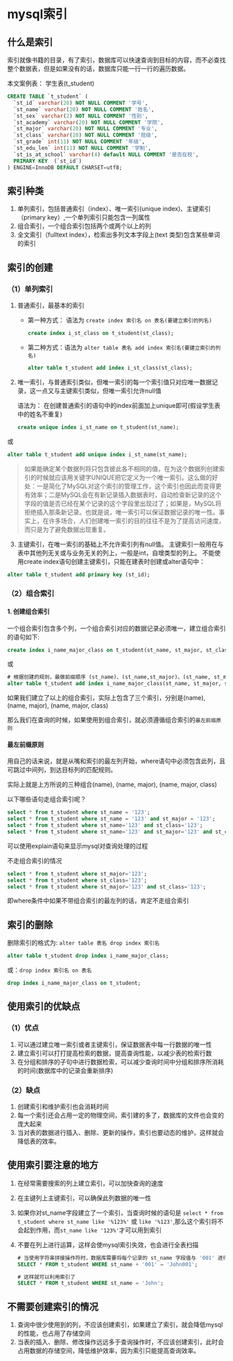 # mysql索引

## 什么是索引

索引就像书籍的目录，有了索引，数据库可以快速查询到目标的内容，而不必查找整个数据表，但是如果没有的话，数据库只能一行一行的遍历数据。

本文案例表： 学生表(t_student)

```sql
CREATE TABLE `t_student` (
  `st_id` varchar(20) NOT NULL COMMENT '学号',
  `st_name` varchar(20) NOT NULL COMMENT '姓名',
  `st_sex` varchar(2) NOT NULL COMMENT '性别',
  `st_academy` varchar(20) NOT NULL COMMENT '学院',
  `st_major` varchar(20) NOT NULL COMMENT '专业',
  `st_class` varchar(20) NOT NULL COMMENT '班级',
  `st_grade` int(11) NOT NULL COMMENT '年级',
  `st_edu_len` int(11) NOT NULL COMMENT '学制',
  `st_is_at_school` varchar(4) default NULL COMMENT '是否在校',
  PRIMARY KEY  (`st_id`)
) ENGINE=InnoDB DEFAULT CHARSET=utf8;
```

## 索引种类

1. 单列索引，包括普通索引（index）、唯一索引(unique index)、主键索引（primary key）,一个单列索引只能包含一列属性
2. 组合索引，一个组合索引包括两个或两个以上的列
3. 全文索引（fulltext index），检索出多列文本字段上(text 类型)包含某些单词的索引

## 索引的创建

### （1）单列索引

1. 普通索引，最基本的索引
   - 第一种方式： 语法为 `create index 索引名 on 表名(要建立索引的列名)`

      ```sql
      create index i_st_class on t_student(st_class);
      ```

   - 第二种方式：语法为 `alter table 表名 add index 索引名(要建立索引的列名)`
      
      ```sql
      alter table t_student add index i_st_class(st_class);
      ```
      
2. 唯一索引，与普通索引类似，但唯一索引的每一个索引值只对应唯一数据记录，这一点又与主键索引类似，但唯一索引允许null值
   
   语法为： 在创建普通索引的语句中的index前面加上unique即可(假设学生表中的姓名不重复)
   
   ```sql
   create unique index i_st_name on t_student(st_name);
   ```

  或

  ```sql
  alter table t_student add unique index i_st_name(st_name);
  ```

  > 如果能确定某个数据列将只包含彼此各不相同的值，在为这个数据列创建索引的时候就应该用关键字UNIQUE把它定义为一个唯一索引。这么做的好处：一是简化了MySQL对这个索引的管理工作，这个索引也因此而变得更有效率；二是MySQL会在有新记录插入数据表时，自动检查新记录的这个字段的值是否已经在某个记录的这个字段里出现过了；如果是，MySQL将拒绝插入那条新记录。也就是说，唯一索引可以保证数据记录的唯一性。事实上，在许多场合，人们创建唯一索引的目的往往不是为了提高访问速度，而只是为了避免数据出现重复。

3. 主键索引，在唯一索引的基础上不允许索引列有null值。 主键索引一般用在与表中其他列无关或与业务无关的列上，一般是int，自增类型的列上。
  不能使用create index语句创建主键索引，只能在建表时创建或alter语句中：

  ```sql
  alter table t_student add primary key (st_id);
  ```

### （2）组合索引

#### 1. 创建组合索引

一个组合索引包含多个列，一个组合索引对应的数据记录必须唯一，建立组合索引的语句如下:

  ```sql
  create index i_name_major_class on t_student(st_name, st_major, st_class);
  ```

  或

  ```sql
  # 根据创建的规则，最做前缀顺序 (st_name)、(st_name,st_major)、(st_name, st_major, st_class) 
  alter table t_student add index i_name_major_class(st_name, st_major, st_class);
  ```

如果我们建立了以上的组合索引，实际上包含了三个索引，分别是(name), (name, major), (name, major, class)

那么我们在查询的时候，如果使用到组合索引，就必须遵循组合索引的`最左前缀原则`

#### 最左前缀原则

用自己的话来说，就是从嘴和索引的最左列开始，where语句中必须包含此列，且可跳过中间列，到达目标列的匹配规则。

实际上就是上方所说的三种组合(name), (name, major), (name, major, class)

以下哪些语句走组合索引呢？

```sql
select * from t_student where st_name = '123';
select * from t_student where st_name = '123' and st_major = '123';
select * from t_student where st_name='123' and st_class='123';
select * from t_student where st_name='123' and st_major='123' and st_class='123';
```

可以使用explain语句来显示mysql对查询处理的过程

不走组合索引的情况

```sql
select * from t_student where st_major='123';
select * from t_student where st_class='123';
select * from t_student where st_major='123' and st_class='123';
```

即where条件中如果不带组合索引的最左列的话，肯定不走组合索引

## 索引的删除

删除索引的格式为: `alter table 表名 drop index 索引名`

```sql
alter table t_student drop index i_name_major_class;
```

或：`drop index 索引名 on 表名`

```sql
drop index i_name_major_class on t_student;
```

## 使用索引的优缺点

### （1）优点

1. 可以通过建立唯一索引或者主键索引，保证数据表中每一行数据的唯一性
2. 建立索引可以打打提高检索的数据，提高查询性能，以减少表的检索行数
3. 在分组和排序的子句中进行数据检索，可以减少查询时间中分组和排序所消耗的时间(数据库中的记录会重新排序)


### （2）缺点

1. 创建索引和维护索引也会消耗时间
2. 每一个索引还会占用一定的物理空间，索引建的多了，数据库的文件也会变的庞大起来
3. 当对表的数据进行插入、删除、更新的操作，索引也要动态的维护，这样就会降低表的效率。

## 使用索引要注意的地方

1. 在经常需要搜索的列上建立索引，可以加快查询的速度
2. 在主键列上主键索引，可以确保此列数据的唯一性
3. 如果你对st_name字段建立了一个索引，当查询时候的语句是 `select * from t_student where st_name like '%123%'` 或 `like '%123'`,那么这个索引将不会起到作用，而`st_name like '123%'`才可以用到索引
4. 不要在列上进行运算，这样会使mysql索引失效，也会进行全表扫描
   
    ```sql
    # 当使用字符串拼接操作符时，数据库需要将每个记录的 st_name 字段值与 '001' 进行拼接，然后再与 'John001' 进行比较。这会导致每个记录都进行计算，而无法充分利用索引。
    SELECT * FROM t_student WHERE st_name + '001' = 'John001';

    # 这样就可以利用索引了
    SELECT * FROM t_student WHERE st_name = 'John';
    ```

## 不需要创建索引的情况

1. 查询中很少使用到的列，不应该创建索引，如果建立了索引，就会降低mysql的性能，也占用了存储空间
2. 当表的插入、删除、修改操作远远多于查询操作时，不应该创建索引，此时会占用数据的存储空间，降低维护效率，因为索引只能提高查询效率。